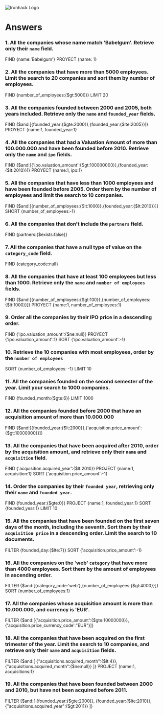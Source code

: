 ![Ironhack Logo](https://i.imgur.com/1QgrNNw.png)

# Answers

### 1. All the companies whose name match 'Babelgum'. Retrieve only their `name` field.

FIND {name:'Babelgum'}
PROYECT {name: 1}

### 2. All the companies that have more than 5000 employees. Limit the search to 20 companies and sort them by **number of employees**.

FIND {number_of_employees:{$gt:5000}}
LIMIT 20

### 3. All the companies founded between 2000 and 2005, both years included. Retrieve only the `name` and `founded_year` fields.

FIND {$and:[{founded_year:{$gte:2000}},{founded_year:{$lte:2005}}]}
PROYECT {name:1, founded_year:1}

### 4. All the companies that had a Valuation Amount of more than 100.000.000 and have been founded before 2010. Retrieve only the `name` and `ipo` fields.

FIND {$and:[{'ipo.valuation_amount':{$gt:100000000}},{founded_year:{$lt:2010}}]}
PROYECT {name:1, ipo:1}

### 5. All the companies that have less than 1000 employees and have been founded before 2005. Order them by the number of employees and limit the search to 10 companies.

FIND {$and:[{number_of_employees:{$lt:1000}},{founded_year:{$lt:2010}}]}
SHORT {number_of_employees:-1}



### 6. All the companies that don't include the `partners` field.

FIND {partners:{$exists:false}}

### 7. All the companies that have a null type of value on the `category_code` field.

FIND {category_code:null}

### 8. All the companies that have at least 100 employees but less than 1000. Retrieve only the `name` and `number of employees` fields.

FIND {$and:[{number_of_employees:{$gt:100}},{number_of_employees:{$lt:1000}}]}
PROYECT {name:1, number_of_employees:1}

### 9. Order all the companies by their IPO price in a descending order.

FIND {'ipo.valuation_amount':{$ne:null}}
PROYECT {'ipo.valuation_amount':1}
SORT {'ipo.valuation_amount':-1}

### 10. Retrieve the 10 companies with most employees, order by the `number of employees`

SORT {number_of_employees: -1}
LIMIT 10

### 11. All the companies founded on the second semester of the year. Limit your search to 1000 companies.

FIND {founded_month:{$gte:6}}
LIMIT 1000

### 12. All the companies founded before 2000 that have an acquisition amount of more than 10.000.000

FIND {$and:[{founded_year:{$lt:2000}},{'acquisition.price_amount':{$gt:10000000}}]}

### 13. All the companies that have been acquired after 2010, order by the acquisition amount, and retrieve only their `name` and `acquisition` field.

FIND {'acquisition.acquired_year':{$lt:2010}}
PROJECT {name:1, acquisition:1}
SORT {'acquisition.price_amount':-1}

### 14. Order the companies by their `founded year`, retrieving only their `name` and `founded year`.

FIND {founded_year:{$gte:0}}
PROJECT {name:1, founded_year:1}
SORT {founded_year:1}
LIMIT 10

### 15. All the companies that have been founded on the first seven days of the month, including the seventh. Sort them by their `acquisition price` in a descending order. Limit the search to 10 documents.

FILTER {founded_day:{$lte:7}}
SORT {'acquisition.price_amount':-1}

### 16. All the companies on the 'web' `category` that have more than 4000 employees. Sort them by the amount of employees in ascending order.

FILTER {$and:[{category_code:'web'},{number_of_employees:{$gt:4000}}]}
SORT {number_of_employees:1}

### 17. All the companies whose acquisition amount is more than 10.000.000, and currency is 'EUR'.

FILTER {$and:[{'acquisition.price_amount':{$gte:10000000}},{'acquisition.price_currency_code':"EUR"}]}

### 18. All the companies that have been acquired on the first trimester of the year. Limit the search to 10 companies, and retrieve only their `name` and `acquisition` fields.

FILTER {$and:[ {"acquisitions.acquired_month":{$lt:4}}, {"acquisitions.acquired_month":{$ne:null}} ]}
PROJECT {name:1, acquisitions:1}

### 19. All the companies that have been founded between 2000 and 2010, but have not been acquired before 2011.

FILTER {$and:[ {founded_year:{$gte:2000}}, {founded_year:{$lte:2010}}, {"acquisitions.acquired_year":{$gt:2011}} ]}
